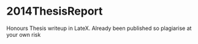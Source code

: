 # 2014ThesisReport
Honours Thesis writeup in LateX. Already been published so plagiarise at your own risk

